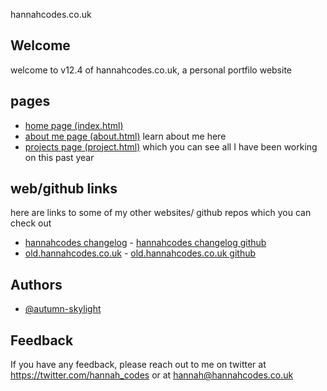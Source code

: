 hannahcodes.co.uk

## Welcome

welcome to v12.4 of hannahcodes.co.uk, a personal portfilo website

## pages

- [home page (index.html)](https://hannahcodes.co.uk)
- [about me page (about.html)](https://hannahcodes.co.uk/about/about.html) learn about me here
- [projects page (project.html)](https://hannahcodes.co.uk/projects/projects.html) which you can see all I have been working on this past year

## web/github links

here are links to some of my other websites/ github repos which you can check out

- [hannahcodes changelog]() - [hannahcodes changelog github]()
- [old.hannahcodes.co.uk](https://old.hannahcodes.co.uk) - [old.hannahcodes.co.uk github](https://github.com/autumn-skylight/old.hannahcodes.co.uk)

## Authors

- [@autumn-skylight](https://www.github.com/autumn-skylight)

## Feedback

If you have any feedback, please reach out to me on twitter at https://twitter.com/hannah_codes or at hannah@hannahcodes.co.uk
